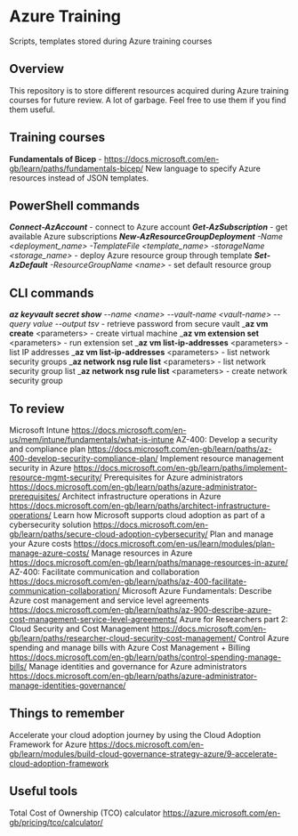 # Azure Training

Scripts, templates stored during Azure training courses

## Overview

This repository is to store different resources acquired during Azure training courses for future review. A lot of garbage. Feel free to use them if you find them useful.

## Training courses

**Fundamentals of Bicep** - https://docs.microsoft.com/en-gb/learn/paths/fundamentals-bicep/
New language to specify Azure resources instead of JSON templates.

## PowerShell commands

_**Connect-AzAccount**_ - connect to Azure account
_**Get-AzSubscription**_ - get available Azure subscriptions
_**New-AzResourceGroupDeployment** -Name &lt;deployment_name&gt; -TemplateFile &lt;template_name&gt; -storageName &lt;storage_name&gt;_ - deploy Azure resource group through template
_**Set-AzDefault** -ResourceGroupName &lt;name&gt;_ - set default resource group

## CLI commands 

_**az keyvault secret show** --name &lt;name&gt; --vault-name &lt;vault-name&gt; --query value --output tsv_ - retrieve password from secure vault
_**az vm create** &lt;parameters&gt; - create virtual machine
_**az vm extension set** &lt;parameters&gt; - run extension set
_**az vm list-ip-addresses** &lt;parameters&gt; - list IP addresses
_**az vm list-ip-addresses** &lt;parameters&gt; - list network security groups
_**az network nsg rule list** &lt;parameters&gt; - list network security group list
_**az network nsg rule list** &lt;parameters&gt; - create network security group

## To review

Microsoft Intune https://docs.microsoft.com/en-us/mem/intune/fundamentals/what-is-intune 
AZ-400: Develop a security and compliance plan https://docs.microsoft.com/en-gb/learn/paths/az-400-develop-security-compliance-plan/ 
Implement resource management security in Azure https://docs.microsoft.com/en-gb/learn/paths/implement-resource-mgmt-security/ 
Prerequisites for Azure administrators https://docs.microsoft.com/en-gb/learn/paths/azure-administrator-prerequisites/ 
Architect infrastructure operations in Azure https://docs.microsoft.com/en-gb/learn/paths/architect-infrastructure-operations/ 
Learn how Microsoft supports cloud adoption as part of a cybersecurity solution https://docs.microsoft.com/en-gb/learn/paths/secure-cloud-adoption-cybersecurity/ 
Plan and manage your Azure costs https://docs.microsoft.com/en-us/learn/modules/plan-manage-azure-costs/ 
Manage resources in Azure https://docs.microsoft.com/en-gb/learn/paths/manage-resources-in-azure/ 
AZ-400: Facilitate communication and collaboration https://docs.microsoft.com/en-gb/learn/paths/az-400-facilitate-communication-collaboration/ 
Microsoft Azure Fundamentals: Describe Azure cost management and service level agreements https://docs.microsoft.com/en-gb/learn/paths/az-900-describe-azure-cost-management-service-level-agreements/ 
Azure for Researchers part 2: Cloud Security and Cost Management https://docs.microsoft.com/en-gb/learn/paths/researcher-cloud-security-cost-management/ 
Control Azure spending and manage bills with Azure Cost Management + Billing https://docs.microsoft.com/en-gb/learn/paths/control-spending-manage-bills/ 
Manage identities and governance for Azure administrators https://docs.microsoft.com/en-gb/learn/paths/azure-administrator-manage-identities-governance/ 

## Things to remember

Accelerate your cloud adoption journey by using the Cloud Adoption Framework for Azure https://docs.microsoft.com/en-gb/learn/modules/build-cloud-governance-strategy-azure/9-accelerate-cloud-adoption-framework 

## Useful tools
Total Cost of Ownership (TCO) calculator https://azure.microsoft.com/en-gb/pricing/tco/calculator/ 
